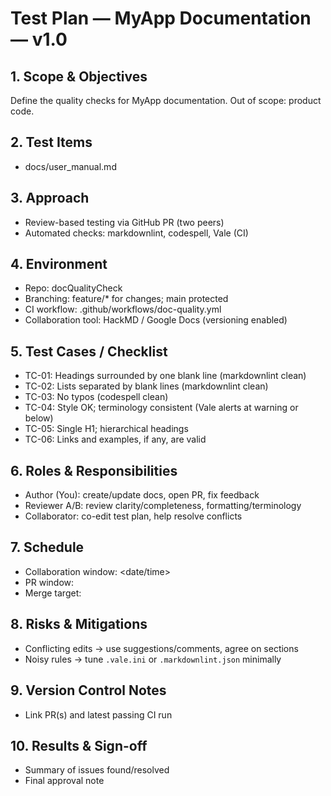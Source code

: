 # Test Plan — MyApp Documentation — v1.0

## 1. Scope & Objectives

Define the quality checks for MyApp documentation. Out of scope: product code.

## 2. Test Items

- docs/user_manual.md

## 3. Approach

- Review-based testing via GitHub PR (two peers)
- Automated checks: markdownlint, codespell, Vale (CI)

## 4. Environment

- Repo: docQualityCheck
- Branching: feature/* for changes; main protected
- CI workflow: .github/workflows/doc-quality.yml
- Collaboration tool: HackMD / Google Docs (versioning enabled)

## 5. Test Cases / Checklist

- TC-01: Headings surrounded by one blank line (markdownlint clean)
- TC-02: Lists separated by blank lines (markdownlint clean)
- TC-03: No typos (codespell clean)
- TC-04: Style OK; terminology consistent (Vale alerts at warning or below)
- TC-05: Single H1; hierarchical headings
- TC-06: Links and examples, if any, are valid

## 6. Roles & Responsibilities

- Author (You): create/update docs, open PR, fix feedback
- Reviewer A/B: review clarity/completeness, formatting/terminology
- Collaborator: co-edit test plan, help resolve conflicts

## 7. Schedule

- Collaboration window: <date/time>
- PR window: <date>
- Merge target: <date>

## 8. Risks & Mitigations

- Conflicting edits → use suggestions/comments, agree on sections
- Noisy rules → tune `.vale.ini` or `.markdownlint.json` minimally

## 9. Version Control Notes

- Link PR(s) and latest passing CI run

## 10. Results & Sign-off

- Summary of issues found/resolved
- Final approval note
